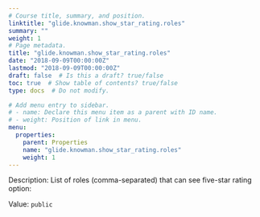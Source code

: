 ```yaml
---
# Course title, summary, and position.
linktitle: "glide.knowman.show_star_rating.roles"
summary: ""
weight: 1
# Page metadata.
title: "glide.knowman.show_star_rating.roles"
date: "2018-09-09T00:00:00Z"
lastmod: "2018-09-09T00:00:00Z"
draft: false  # Is this a draft? true/false
toc: true  # Show table of contents? true/false
type: docs  # Do not modify.

# Add menu entry to sidebar.
# - name: Declare this menu item as a parent with ID name.
# - weight: Position of link in menu.
menu:
  properties:
    parent: Properties
    name: "glide.knowman.show_star_rating.roles"
    weight: 1
---
```


Description: List of roles (comma-separated) that can see five-star rating option:


Value: `public`